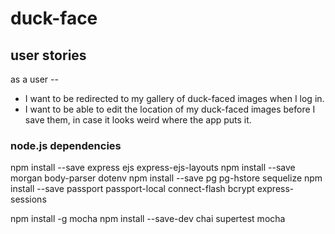 # duck-face
###

## user stories
as a user --
- I want to be redirected to my gallery of duck-faced images when I log in.
- I want to be able to edit the location of my duck-faced images before I save them, in case it looks weird where the app puts it.

### node.js dependencies
  npm install --save express ejs express-ejs-layouts
  npm install --save morgan body-parser dotenv
  npm install --save pg pg-hstore sequelize
  npm install --save passport passport-local connect-flash bcrypt express-sessions

  npm install -g mocha <!-- already been done -->
  npm install --save-dev chai supertest mocha
